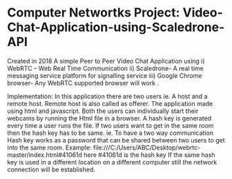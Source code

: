 # Computer Networtks Project: Video-Chat-Application-using-Scaledrone-API
Created in 2018
A simple Peer to Peer Video Chat Application using
i) WebRTC – Web Real Time Communication
ii) Scaledrone- A real time messaging service platform for
signalling service
iii) Google Chrome browser- Any WebRTC supported browser will
work .

Implementation:
In this application there are two users ie. A host and a remote host.
Remote host is also called as offerer.
The application made using html and javascript.
Both the users can individually start their webcams by running the
Html file in a browser.
A hash key is generated every time a user runs the file.
If two users want to get in the same room then the hash key has to
be same. ie. To have a two way communication Hash key works as a
password that can be shared between two users to get into the same
room.
Example:
file:///C:/Users/ABC/Desktop/webrtc-master/index.html#41061d
here #41061d is the hash key
If the same hash key is used in a different location on a different
computer still the network connection will be established.
